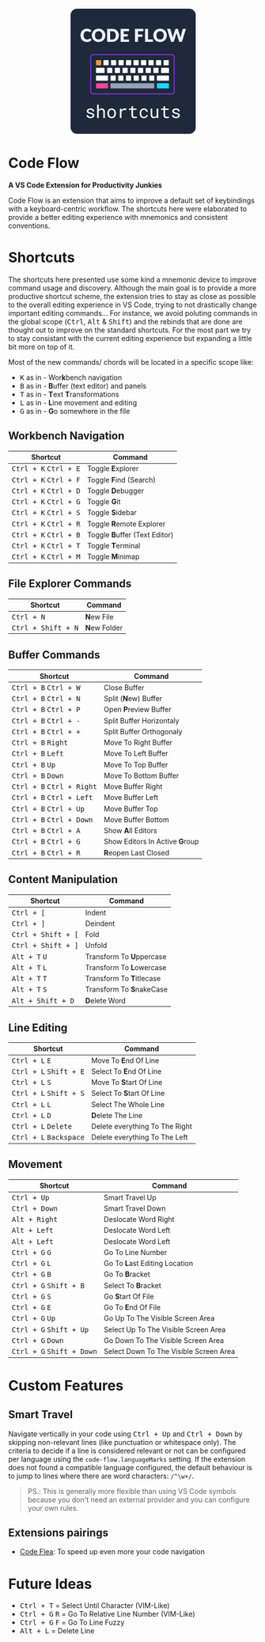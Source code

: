 <p align="center"> 
  <img src="https://raw.githubusercontent.com/thiagomajesk/code-flow/master/static/code-flow-logo.png" />
</p>

# Code Flow

**A VS Code Extension for Productivity Junkies**

Code Flow is an extension that aims to improve a default set of keybindings with a keyboard-centric workflow. The shortcuts here were elaborated to provide a better editing experience with mnemonics and consistent conventions.   

# Shortcuts

The shortcuts here presented use some kind a mnemonic device to improve command usage and discovery.
Although the main goal is to provide a more productive shortcut scheme, the extension tries to stay as close as possible to the overall editing experience in VS Code, trying to not drastically change important editing commands... For instance, we avoid poluting commands in the global scope (<kbd>Ctrl</kbd>, <kbd>Alt</kbd> & <kbd>Shift</kbd>) and the rebinds that are done are thought out to improve on the standard shortcuts. For the most part we try to stay consistant with the current editing experience but expanding a little bit more on top of it.

Most of the new commands/ chords will be located in a specific scope like:

- <kbd>K</kbd> as in - Wor**k**bench navigation
- <kbd>B</kbd> as in - **B**uffer (text editor) and panels
- <kbd>T</kbd> as in - **T**ext **T**ransformations
- <kbd>L</kbd> as in - **L**ine movement and editing
- <kbd>G</kbd> as in - **G**o somewhere in the file

## Workbench Navigation

| Shortcut                                 | Command                          |
|------------------------------------------|----------------------------------|
| <kbd>Ctrl + K</kbd> <kbd>Ctrl + E</kbd>  | Toggle **E**xplorer              |
| <kbd>Ctrl + K</kbd> <kbd>Ctrl + F</kbd>  | Toggle **F**ind (Search)         |
| <kbd>Ctrl + K</kbd> <kbd>Ctrl + D</kbd>  | Toggle **D**ebugger              |
| <kbd>Ctrl + K</kbd> <kbd>Ctrl + G</kbd>  | Toggle **G**it                   |
| <kbd>Ctrl + K</kbd> <kbd>Ctrl + S</kbd>  | Toggle **S**idebar               |
| <kbd>Ctrl + K</kbd> <kbd>Ctrl + R</kbd>  | Toggle **R**emote Explorer       |
| <kbd>Ctrl + K</kbd> <kbd>Ctrl + B</kbd>  | Toggle **B**uffer (Text Editor)  |
| <kbd>Ctrl + K</kbd> <kbd>Ctrl + T</kbd>  | Toggle **T**erminal              |
| <kbd>Ctrl + K</kbd> <kbd>Ctrl + M</kbd>  | Toggle **M**inimap               |

## File Explorer Commands

| Shortcut                        | Command                                 |
|---------------------------------|-----------------------------------------|
| <kbd>Ctrl + N</kbd>             | **N**ew File                            |
| <kbd>Ctrl + Shift + N</kbd>     | **N**ew Folder                          |

## Buffer Commands

| Shortcut                                     | Command                             |
|----------------------------------------------|-------------------------------------|
| <kbd>Ctrl + B</kbd> <kbd>Ctrl + W</kbd>      | Close Buffer                        |
| <kbd>Ctrl + B</kbd> <kbd>Ctrl + N</kbd>      | Split (**N**ew) Buffer              |
| <kbd>Ctrl + B</kbd> <kbd>Ctrl + P</kbd>      | Open **P**review Buffer             |
| <kbd>Ctrl + B</kbd> <kbd>Ctrl + -</kbd>      | Split Buffer Horizontaly            |
| <kbd>Ctrl + B</kbd> <kbd>Ctrl + +</kbd>      | Split Buffer Orthogonaly            |
| <kbd>Ctrl + B</kbd> <kbd>Right</kbd>         | Move To Right Buffer                |
| <kbd>Ctrl + B</kbd> <kbd>Left</kbd>          | Move To Left Buffer                 |
| <kbd>Ctrl + B</kbd> <kbd>Up</kbd>            | Move To Top Buffer                  |
| <kbd>Ctrl + B</kbd> <kbd>Down</kbd>          | Move To Bottom Buffer               |
| <kbd>Ctrl + B</kbd> <kbd>Ctrl + Right</kbd>  | Move Buffer Right                   |
| <kbd>Ctrl + B</kbd> <kbd>Ctrl + Left</kbd>   | Move Buffer Left                    |
| <kbd>Ctrl + B</kbd> <kbd>Ctrl + Up</kbd>     | Move Buffer Top                     |
| <kbd>Ctrl + B</kbd> <kbd>Ctrl + Down</kbd>   | Move Buffer Bottom                  |
| <kbd>Ctrl + B</kbd> <kbd>Ctrl + A</kbd>      | Show **A**ll Editors                |
| <kbd>Ctrl + B</kbd> <kbd>Ctrl + G</kbd>      | Show Editors In Active **G**roup    |
| <kbd>Ctrl + B</kbd> <kbd>Ctrl + R</kbd>      | **R**eopen Last Closed              |

## Content Manipulation

| Shortcut                         | Command                             |
|----------------------------------|-------------------------------------|
| <kbd>Ctrl + [</kbd>              | Indent                              |
| <kbd>Ctrl + ]</kbd>              | Deindent                            |
| <kbd>Ctrl + Shift + [</kbd>      | Fold                                |
| <kbd>Ctrl + Shift + ]</kbd>      | Unfold                              |
| <kbd>Alt + T</kbd> <kbd>U</kbd>  | Transform To **U**ppercase          |
| <kbd>Alt + T</kbd> <kbd>L</kbd>  | Transform To **L**owercase          |
| <kbd>Alt + T</kbd> <kbd>T</kbd>  | Transform To **T**itlecase          |
| <kbd>Alt + T</kbd> <kbd>S</kbd>  | Transform To **S**nakeCase          |
| <kbd>Alt + Shift + D</kbd>       | **D**elete Word                     |

## Line Editing

| Shortcut                                 | Command                                   |
|------------------------------------------|-------------------------------------------|
| <kbd>Ctrl + L</kbd> <kbd>E</kbd>         | Move To **E**nd Of Line                   |
| <kbd>Ctrl + L</kbd> <kbd>Shift + E</kbd> | Select To **E**nd Of Line                 |
| <kbd>Ctrl + L</kbd> <kbd>S</kbd>         | Move To **S**tart Of Line                 |
| <kbd>Ctrl + L</kbd> <kbd>Shift + S</kbd> | Select To **S**tart Of Line               |
| <kbd>Ctrl + L</kbd> <kbd>L</kbd>         | Select The Whole Line                     |
| <kbd>Ctrl + L</kbd> <kbd>D</kbd>         | **D**elete The Line                       |
| <kbd>Ctrl + L</kbd> <kbd>Delete</kbd>    | Delete everything To The Right            |
| <kbd>Ctrl + L</kbd> <kbd>Backspace</kbd> | Delete everything To The Left             |

## Movement

| Shortcut                                    | Command                                |
|-------------------------------------------- |--------------------------------------- |
| <kbd>Ctrl + Up</kbd>                        | Smart Travel Up                        |
| <kbd>Ctrl + Down</kbd>                      | Smart Travel Down                      |
| <kbd>Alt + Right</kbd>                      | Deslocate Word Right                   |
| <kbd>Alt + Left</kbd>                       | Deslocate Word Left                    |
| <kbd>Alt + Left</kbd>                       | Deslocate Word Left                    |
| <kbd>Ctrl + G</kbd> <kbd>G</kbd>            | Go To Line Number                      |
| <kbd>Ctrl + G</kbd> <kbd>L</kbd>            | Go To **L**ast Editing Location        |
| <kbd>Ctrl + G</kbd> <kbd>B</kbd>            | Go To **B**racket                      |
| <kbd>Ctrl + G</kbd> <kbd>Shift + B</kbd>    | Select To **B**racket                  |
| <kbd>Ctrl + G</kbd> <kbd>S</kbd>            | Go **S**tart Of File                   |
| <kbd>Ctrl + G</kbd> <kbd>E</kbd>            | Go To **E**nd Of File                  |
| <kbd>Ctrl + G</kbd> <kbd>Up</kbd>           | Go Up To The Visible Screen Area       |
| <kbd>Ctrl + G</kbd> <kbd>Shift + Up</kbd>   | Select Up To The Visible Screen Area   |
| <kbd>Ctrl + G</kbd> <kbd>Down</kbd>         | Go Down To The Visible Screen Area     |
| <kbd>Ctrl + G</kbd> <kbd>Shift + Down</kbd> | Select Down To The Visible Screen Area |

# Custom Features

## Smart Travel

Navigate vertically in your code using <kbd>Ctrl + Up</kbd> and <kbd>Ctrl + Down</kbd> by skipping non-relevant lines (like punctuation or whitespace only). The criteria to decide if a line is considered relevant or not can be configured per language using the `code-flow.languageMarks` setting. If the extension does not found a compatible language configured, the default behaviour is to jump to lines where there are word characters: `/^\w+/`.

> PS.: This is generally more flexible than using VS Code symbols because you don't need an external provider and you can configure your own rules.

## Extensions pairings

- [Code Flea](https://marketplace.visualstudio.com/items?itemName=Richibansoft.codeflea): To speed up even more your code navigation

# Future Ideas

- <kbd>Ctrl + T</kbd> = Select Until Character (VIM-Like)
- <kbd>Ctrl + G</kbd> <kbd>R</kbd> = Go To Relative Line Number (VIM-Like)
- <kbd>Ctrl + G</kbd> <kbd>F</kbd> = Go To Line Fuzzy
- <kbd>Alt + L</kbd> = Delete Line
